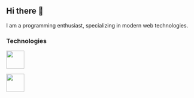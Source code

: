 ## Hi there 👋

I am a programming enthusiast, specializing in modern web technologies.

### Technologies

<p align="left">
  <img src="https://skillicons.dev/icons?i=ts,js,angular,nodejs,cs" height="48" />
</p>
<p align="left">
  <img src="https://skillicons.dev/icons?i=nestjs,postgresql,vscode,figma,wordpress" height="48" />
</p>

